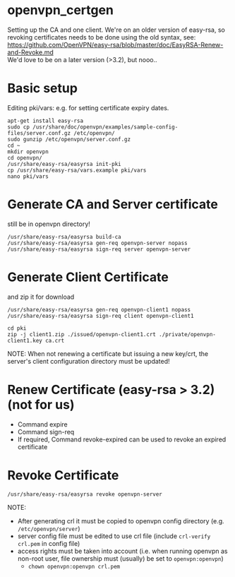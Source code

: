 # openvpn_certgen
Setting up the CA and one client.
We're on an older version of easy-rsa, so revoking certificates needs to be done using the old syntax, see: https://github.com/OpenVPN/easy-rsa/blob/master/doc/EasyRSA-Renew-and-Revoke.md  
We'd love to be on a later version (>3.2), but nooo..

# Basic setup
Editing pki/vars: e.g. for setting certificate expiry dates. 
```
apt-get install easy-rsa
sudo cp /usr/share/doc/openvpn/examples/sample-config-files/server.conf.gz /etc/openvpn/
sudo gunzip /etc/openvpn/server.conf.gz
cd ~
mkdir openvpn
cd openvpn/
/usr/share/easy-rsa/easyrsa init-pki
cp /usr/share/easy-rsa/vars.example pki/vars
nano pki/vars
```

# Generate CA and Server certificate
still be in openvpn directory!  
```
/usr/share/easy-rsa/easyrsa build-ca
/usr/share/easy-rsa/easyrsa gen-req openvpn-server nopass
/usr/share/easy-rsa/easyrsa sign-req server openvpn-server
```

# Generate Client Certificate
and zip it for download
```
/usr/share/easy-rsa/easyrsa gen-req openvpn-client1 nopass
/usr/share/easy-rsa/easyrsa sign-req client openvpn-client1

cd pki
zip -j client1.zip ./issued/openvpn-client1.crt ./private/openvpn-client1.key ca.crt
```
NOTE:
When not renewing a certificate but issuing a new key/crt, the server's client configuration directory must be updated!


# Renew Certificate (easy-rsa > 3.2) (not for us)
- Command expire <NAME>   
- Command sign-req <TYPE> <NAME>
- If required, Command revoke-expired can be used to revoke an expired certificate

# Revoke Certificate
```
/usr/share/easy-rsa/easyrsa revoke openvpn-server
```
NOTE:
- After generating crl it must be copied to openvpn config directory (e.g. `/etc/openvpn/server`)
- server config file must be edited to use crl file (include `crl-verify crl.pem` in config file)
- access rights must be taken into account (i.e. when running openvpn as non-root user, file ownership must (usually) be set to `openvpn:openvpn`)
  - `chown openvpn:openvpn crl.pem`
